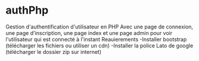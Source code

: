 # authPhp
Gestion d'authentification d'utilisateur en PHP
Avec une page de connexion, une page d'inscription, une page index et une page admin pour voir l'utilisateur qui est connecté à l'instant
Reauierements
-Installer bootstrap (télécharger les fichiers ou utiliser un cdn)
-Installer la police Lato de google (télécharger le dossier zip sur internet)
